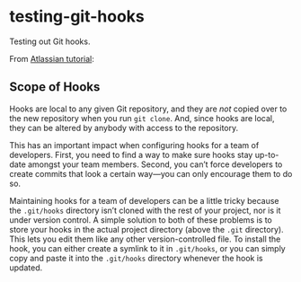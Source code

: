 # testing-git-hooks
Testing out Git hooks.

From [Atlassian tutorial](https://www.atlassian.com/git/tutorials/git-hooks):

## Scope of Hooks
Hooks are local to any given Git repository, and they are _not_ copied over 
to the new repository when you run `git clone`. And, since hooks are local,
they can be altered by anybody with access to the repository.

This has an important impact when configuring hooks for a team of developers.
First, you need to find a way to make sure hooks stay up-to-date amongst
your team members. Second, you can’t force developers to create commits that
look a certain way—you can only encourage them to do so.

Maintaining hooks for a team of developers can be a little tricky because the
`.git/hooks` directory isn’t cloned with the rest of your project, nor is it
under version control. A simple solution to both of these problems is to
store your hooks in the actual project directory (above the `.git`
directory). This lets you edit them like any other version-controlled file.
To install the hook, you can either create a symlink to it in `.git/hooks`,
or you can simply copy and paste it into the `.git/hooks` directory whenever
the hook is updated.
 
